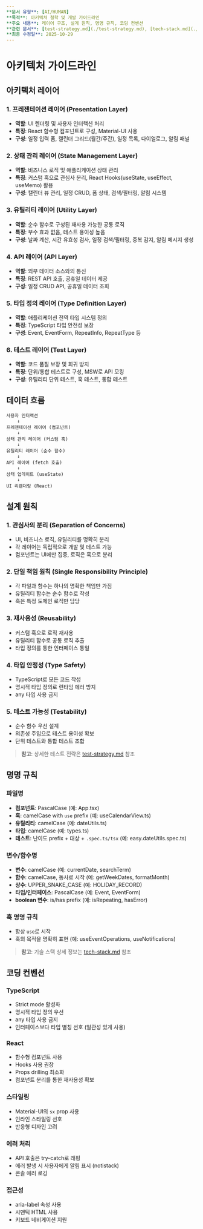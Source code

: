 ```yaml
---
**문서 유형**: [AI/HUMAN]  
**목적**: 아키텍처 철학 및 개발 가이드라인  
**주요 내용**: 레이어 구조, 설계 원칙, 명명 규칙, 코딩 컨벤션  
**관련 문서**: [test-strategy.md](./test-strategy.md), [tech-stack.md](./tech-stack.md)  
**최종 수정일**: 2025-10-29
---
```


# 아키텍처 가이드라인

## 아키텍처 레이어

### 1. 프레젠테이션 레이어 (Presentation Layer)

- **역할**: UI 렌더링 및 사용자 인터랙션 처리
- **특징**: React 함수형 컴포넌트로 구성, Material-UI 사용
- **구성**: 일정 입력 폼, 캘린더 그리드(월간/주간), 일정 목록, 다이얼로그, 알림 패널

### 2. 상태 관리 레이어 (State Management Layer)

- **역할**: 비즈니스 로직 및 애플리케이션 상태 관리
- **특징**: 커스텀 훅으로 관심사 분리, React Hooks(useState, useEffect, useMemo) 활용
- **구성**: 캘린더 뷰 관리, 일정 CRUD, 폼 상태, 검색/필터링, 알림 시스템

### 3. 유틸리티 레이어 (Utility Layer)

- **역할**: 순수 함수로 구성된 재사용 가능한 공통 로직
- **특징**: 부수 효과 없음, 테스트 용이성 높음
- **구성**: 날짜 계산, 시간 유효성 검사, 일정 검색/필터링, 중복 감지, 알림 메시지 생성

### 4. API 레이어 (API Layer)

- **역할**: 외부 데이터 소스와의 통신
- **특징**: REST API 호출, 공휴일 데이터 제공
- **구성**: 일정 CRUD API, 공휴일 데이터 조회

### 5. 타입 정의 레이어 (Type Definition Layer)

- **역할**: 애플리케이션 전역 타입 시스템 정의
- **특징**: TypeScript 타입 안전성 보장
- **구성**: Event, EventForm, RepeatInfo, RepeatType 등

### 6. 테스트 레이어 (Test Layer)

- **역할**: 코드 품질 보장 및 회귀 방지
- **특징**: 단위/통합 테스트로 구성, MSW로 API 모킹
- **구성**: 유틸리티 단위 테스트, 훅 테스트, 통합 테스트

## 데이터 흐름

```
사용자 인터랙션
    ↓
프레젠테이션 레이어 (컴포넌트)
    ↓
상태 관리 레이어 (커스텀 훅)
    ↓
유틸리티 레이어 (순수 함수)
    ↓
API 레이어 (fetch 호출)
    ↓
상태 업데이트 (useState)
    ↓
UI 리렌더링 (React)
```

## 설계 원칙

### 1. 관심사의 분리 (Separation of Concerns)

- UI, 비즈니스 로직, 유틸리티를 명확히 분리
- 각 레이어는 독립적으로 개발 및 테스트 가능
- 컴포넌트는 UI에만 집중, 로직은 훅으로 분리

### 2. 단일 책임 원칙 (Single Responsibility Principle)

- 각 파일과 함수는 하나의 명확한 책임만 가짐
- 유틸리티 함수는 순수 함수로 작성
- 훅은 특정 도메인 로직만 담당

### 3. 재사용성 (Reusability)

- 커스텀 훅으로 로직 재사용
- 유틸리티 함수로 공통 로직 추출
- 타입 정의를 통한 인터페이스 통일

### 4. 타입 안정성 (Type Safety)

- TypeScript로 모든 코드 작성
- 명시적 타입 정의로 런타임 에러 방지
- any 타입 사용 금지

### 5. 테스트 가능성 (Testability)

- 순수 함수 우선 설계
- 의존성 주입으로 테스트 용이성 확보
- 단위 테스트와 통합 테스트 조합

> **참고**: 상세한 테스트 전략은 [test-strategy.md](./test-strategy.md) 참조

## 명명 규칙

### 파일명

- **컴포넌트**: PascalCase (예: App.tsx)
- **훅**: camelCase with `use` prefix (예: useCalendarView.ts)
- **유틸리티**: camelCase (예: dateUtils.ts)
- **타입**: camelCase (예: types.ts)
- **테스트**: 난이도 prefix + 대상 + `.spec.ts/tsx` (예: easy.dateUtils.spec.ts)

### 변수/함수명

- **변수**: camelCase (예: currentDate, searchTerm)
- **함수**: camelCase, 동사로 시작 (예: getWeekDates, formatMonth)
- **상수**: UPPER_SNAKE_CASE (예: HOLIDAY_RECORD)
- **타입/인터페이스**: PascalCase (예: Event, EventForm)
- **boolean 변수**: is/has prefix (예: isRepeating, hasError)

### 훅 명명 규칙

- 항상 `use`로 시작
- 훅의 목적을 명확히 표현 (예: useEventOperations, useNotifications)

> **참고**: 기술 스택 상세 정보는 [tech-stack.md](./tech-stack.md) 참조

## 코딩 컨벤션

### TypeScript

- Strict mode 활성화
- 명시적 타입 정의 우선
- any 타입 사용 금지
- 인터페이스보다 타입 별칭 선호 (일관성 있게 사용)

### React

- 함수형 컴포넌트 사용
- Hooks 사용 권장
- Props drilling 최소화
- 컴포넌트 분리를 통한 재사용성 확보

### 스타일링

- Material-UI의 `sx` prop 사용
- 인라인 스타일링 선호
- 반응형 디자인 고려

### 에러 처리

- API 호출은 try-catch로 래핑
- 에러 발생 시 사용자에게 알림 표시 (notistack)
- 콘솔 에러 로깅

### 접근성

- aria-label 속성 사용
- 시맨틱 HTML 사용
- 키보드 네비게이션 지원
